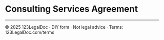# Consulting Services Agreement

---

© 2025 123LegalDoc · DIY form · Not legal advice · Terms: 123LegalDoc.com/terms
